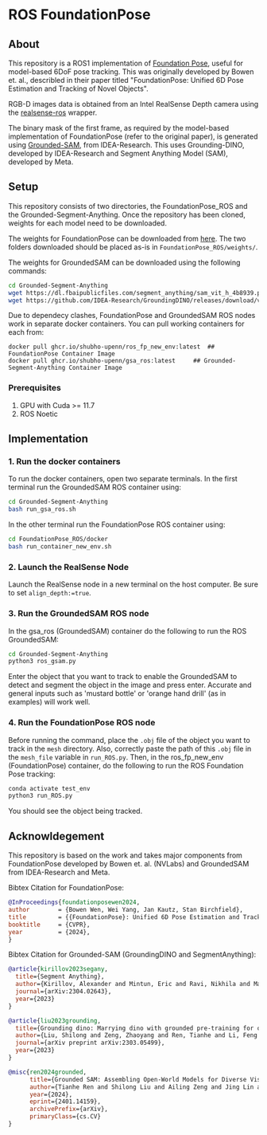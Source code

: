 # ROS FoundationPose

## About

This repository is a ROS1 implementation of [Foundation Pose](https://github.com/NVlabs/FoundationPose), useful for model-based 6DoF pose tracking. This was originally developed by Bowen et. al., describled in their paper titled "FoundationPose: Unified 6D Pose Estimation and Tracking of Novel Objects".

RGB-D images data is obtained from an Intel RealSense Depth camera using the [realsense-ros](https://github.com/IntelRealSense/realsense-ros/tree/ros1-legacy) wrapper.

The binary mask of the first frame, as required by the model-based implementation of FoundationPose (refer to the original paper), is generated using [Grounded-SAM](https://github.com/IDEA-Research/Grounded-Segment-Anything), from IDEA-Research. This uses Grounding-DINO, developed by IDEA-Research and Segment Anything Model (SAM), developed by Meta. 

## Setup

This repository consists of two directories, the FoundationPose_ROS and the Grounded-Segment-Anything. Once the repository has been cloned, weights for each model need to be downloaded.

The weights for FoundationPose can be downloaded from [here](https://drive.google.com/drive/folders/1DFezOAD0oD1BblsXVxqDsl8fj0qzB82i?usp=sharing). The two folders downloaded should be placed as-is in `FoundationPose_ROS/weights/`. 

The weights for GroundedSAM can be downloaded using the following commands:
```bash
cd Grounded-Segment-Anything
wget https://dl.fbaipublicfiles.com/segment_anything/sam_vit_h_4b8939.pth
wget https://github.com/IDEA-Research/GroundingDINO/releases/download/v0.1.0-alpha/groundingdino_swint_ogc.pth
```

Due to dependecy clashes, FoundationPose and GroundedSAM ROS nodes work in separate docker containers. You can pull working containers for each from:
```
docker pull ghcr.io/shubho-upenn/ros_fp_new_env:latest	## FoundationPose Container Image
docker pull ghcr.io/shubho-upenn/gsa_ros:latest		## Grounded-Segment-Anything Container Image
```
### Prerequisites
1. GPU with Cuda >= 11.7
2. ROS Noetic

## Implementation

### 1. Run the docker containers 

To run the docker containers, open two separate terminals. In the first terminal run the GroundedSAM ROS container using:
```bash
cd Grounded-Segment-Anything
bash run_gsa_ros.sh
```

In the other terminal run the FoundationPose ROS container using:
```bash
cd FoundationPose_ROS/docker
bash run_container_new_env.sh
```

### 2. Launch the RealSense Node
Launch the RealSense node in a new terminal on the host computer. Be sure to set `align_depth:=true`. 

### 3. Run the GroundedSAM ROS node
In the gsa_ros (GroundedSAM) container do the following to run the ROS GroundedSAM:
```bash
cd Grounded-Segment-Anything
python3 ros_gsam.py
```
Enter the object that you want to track to enable the GroundedSAM to detect and segment the object in the image and press enter. Accurate and general inputs such as 'mustard bottle' or 'orange hand drill' (as in examples) will work well.

### 4. Run the FoundationPose ROS node
Before running the command, place the `.obj` file of the object you want to track in the `mesh` directory. Also, correctly paste the path of this `.obj` file in the `mesh_file` variable in `run_ROS.py`. 
Then, in the ros_fp_new_env (FoundationPose) container, do the following to run the ROS Foundation Pose tracking:
```bash
conda activate test_env
python3 run_ROS.py
```
You should see the object being tracked.

## Acknowldegement
This repository is based on the work and takes major components from FoundationPose developed by Bowen et. al. (NVLabs) and GroundedSAM from IDEA-Research and Meta.

Bibtex Citation for FoundationPose:
```bibtex
@InProceedings{foundationposewen2024,
author        = {Bowen Wen, Wei Yang, Jan Kautz, Stan Birchfield},
title         = {{FoundationPose}: Unified 6D Pose Estimation and Tracking of Novel Objects},
booktitle     = {CVPR},
year          = {2024},
}
```

Bibtex Citation for Grounded-SAM (GroundingDINO and SegmentAnything):
```BibTex
@article{kirillov2023segany,
  title={Segment Anything}, 
  author={Kirillov, Alexander and Mintun, Eric and Ravi, Nikhila and Mao, Hanzi and Rolland, Chloe and Gustafson, Laura and Xiao, Tete and Whitehead, Spencer and Berg, Alexander C. and Lo, Wan-Yen and Doll{\'a}r, Piotr and Girshick, Ross},
  journal={arXiv:2304.02643},
  year={2023}
}

@article{liu2023grounding,
  title={Grounding dino: Marrying dino with grounded pre-training for open-set object detection},
  author={Liu, Shilong and Zeng, Zhaoyang and Ren, Tianhe and Li, Feng and Zhang, Hao and Yang, Jie and Li, Chunyuan and Yang, Jianwei and Su, Hang and Zhu, Jun and others},
  journal={arXiv preprint arXiv:2303.05499},
  year={2023}
}

@misc{ren2024grounded,
      title={Grounded SAM: Assembling Open-World Models for Diverse Visual Tasks}, 
      author={Tianhe Ren and Shilong Liu and Ailing Zeng and Jing Lin and Kunchang Li and He Cao and Jiayu Chen and Xinyu Huang and Yukang Chen and Feng Yan and Zhaoyang Zeng and Hao Zhang and Feng Li and Jie Yang and Hongyang Li and Qing Jiang and Lei Zhang},
      year={2024},
      eprint={2401.14159},
      archivePrefix={arXiv},
      primaryClass={cs.CV}
}
```

